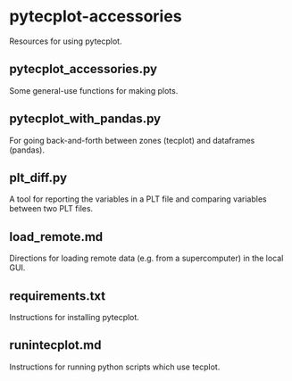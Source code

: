 # pytecplot-accessories
Resources for using pytecplot.

## pytecplot_accessories.py
Some general-use functions for making plots.

## pytecplot_with_pandas.py
For going back-and-forth between zones (tecplot) and dataframes (pandas).

## plt_diff.py
A tool for reporting the variables in a PLT file and comparing variables between two PLT files.

## load_remote.md
Directions for loading remote data (e.g. from a supercomputer) in the local GUI.

## requirements.txt
Instructions for installing pytecplot.

## runintecplot.md
Instructions for running python scripts which use tecplot.
